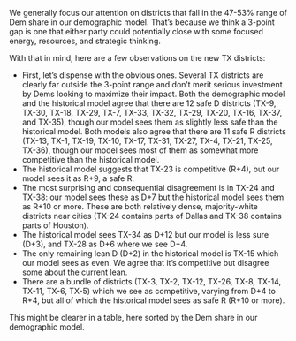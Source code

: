 We generally focus our attention on districts that fall in the 47-53% range of Dem share
in our demographic model. That’s because we think a 3-point gap is one
that either party could potentially close with some focused energy,
resources, and strategic thinking.

With that in mind,  here are a few observations on the new TX districts:

- First, let’s dispense with the obvious ones. Several TX districts are clearly
far outside the 3-point range and don’t merit serious investment by Dems
looking to maximize their impact. Both the demographic model and the historical
model agree that there are 12 safe D districts (TX-9, TX-30, TX-18, TX-29, TX-7,
TX-33, TX-32, TX-29, TX-20, TX-16, TX-37, and TX-35), though our model sees them as slightly less safe
than the historical model.
Both models also agree that there are 11 safe R districts (TX-13, TX-1, TX-19,
TX-10, TX-17, TX-31, TX-27, TX-4, TX-21, TX-25, TX-36), though our model sees most
of them as somewhat more competitive than the historical model.
- The historical model suggests that TX-23 is competitive (R+4), but our model sees it as R+9, a safe R.
- The most surprising and consequential disagreement is in TX-24 and TX-38: our model sees these as D+7
but the historical model sees them as R+10 or more. These are both relatively dense, majority-white districts
near cities (TX-24 contains parts of Dallas and TX-38 contains parts of Houston).
- The historical model sees TX-34 as D+12 but our model is less sure (D+3), and TX-28 as D+6 where we see D+4.
- The only remaining lean D (D+2) in the historical model is TX-15 which our model sees as even. We agree
that it’s competitive but disagree some about the current lean.
- There are a bundle of districts (TX-3, TX-2, TX-12, TX-26, TX-8, TX-14, TX-11, TX-6, TX-5)
which we see as competitive, varying from D+4 to R+4, but all of which the historical model sees as safe R (R+10 or more).

This might be clearer in a table, here sorted by the Dem share in our demographic model.
